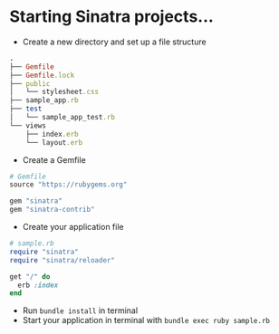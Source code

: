 # Starting Sinatra projects...

* Create a new directory and set up a file structure
```ruby
.
├── Gemfile
├── Gemfile.lock
├── public
│   └── stylesheet.css
├── sample_app.rb
├── test
│   └── sample_app_test.rb
└── views
    ├── index.erb
    └── layout.erb
```

* Create a Gemfile

```ruby
# Gemfile
source "https://rubygems.org"

gem "sinatra"
gem "sinatra-contrib"
```

* Create your application file

```ruby
# sample.rb
require "sinatra"
require "sinatra/reloader"

get "/" do
  erb :index
end
```

* Run `bundle install` in terminal
* Start your application in terminal with `bundle exec ruby sample.rb`
